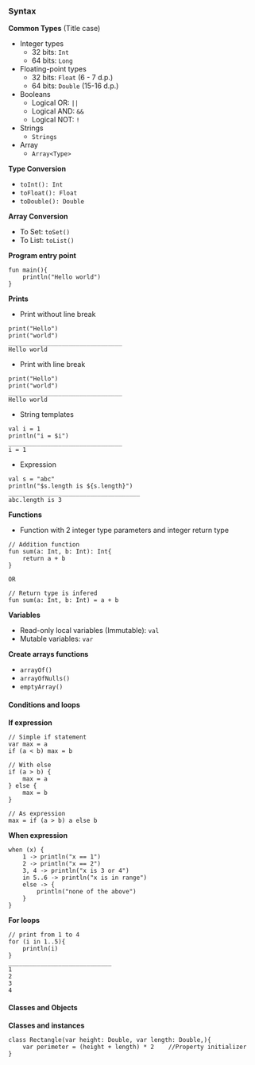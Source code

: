 ### Syntax
**Common Types** (Title case)
- Integer types
	- 32 bits: `Int`
	- 64 bits: `Long`
- Floating-point types
	- 32 bits: `Float` (6 - 7 d.p.)
	- 64 bits: `Double` (15-16 d.p.)
- Booleans
	- Logical OR: `||`
	- Logical AND: `&&`
	- Logical NOT: `!`
- Strings
	- `Strings`
- Array
	- `Array<Type>`

**Type Conversion**
- `toInt(): Int`
- `toFloat(): Float`
- `toDouble(): Double`

**Array Conversion**
- To Set: `toSet()`
- To List: `toList()`

**Program entry point**
```
fun main(){
	println("Hello world")
}
```

**Prints**
- Print without line break
```
print("Hello")
print("world")
________________________________
Hello world
```

- Print with line break
```
print("Hello")
print("world")
________________________________
Hello world
```

- String templates
```
val i = 1
println("i = $i")
________________________________
i = 1
```

- Expression
```
val s = "abc"
println("$s.length is ${s.length}")
_____________________________________
abc.length is 3
```

**Functions**
- Function with 2 integer type parameters and integer return type
```
// Addition function
fun sum(a: Int, b: Int): Int{
	return a + b
}

OR

// Return type is infered
fun sum(a: Int, b: Int) = a + b
```

**Variables**
- Read-only local variables (Immutable): `val`
- Mutable variables: `var`

**Create arrays functions**
- `arrayOf()`
- `arrayOfNulls()`
- `emptyArray()`

#### Conditions and loops
**If expression**
```
// Simple if statement
var max = a
if (a < b) max = b

// With else
if (a > b) {
	max = a
} else {
	max = b
}

// As expression
max = if (a > b) a else b
```

**When expression**
```
when (x) {
	1 -> println("x == 1")
	2 -> println("x == 2")
	3, 4 -> println("x is 3 or 4")
	in 5..6 -> println("x is in range")
	else -> {
		println("none of the above")
	}
}
```

**For loops**
```
// print from 1 to 4
for (i in 1..5){
	println(i)
}
_____________________________
1
2
3
4
```


#### Classes and Objects
**Classes and instances**
```
class Rectangle(var height: Double, var length: Double,){
	var perimeter = (height + length) * 2    //Property initializer
}
```

